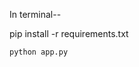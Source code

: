 
In terminal--
   
   
   
   
   
   pip install -r requirements.txt
    
    
       
       
    python app.py

